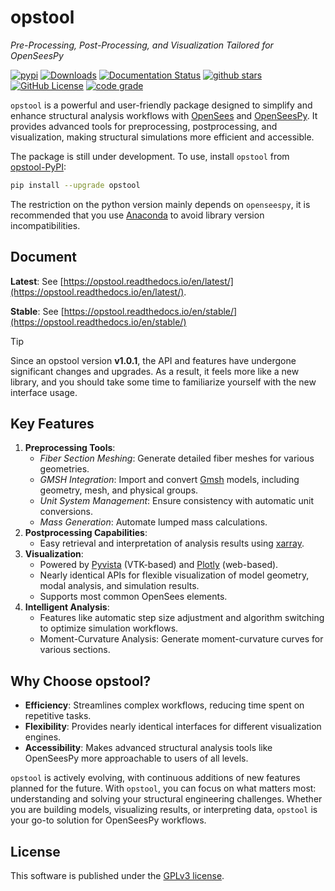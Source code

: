# opstool
*Pre-Processing, Post-Processing, and Visualization Tailored for OpenSeesPy*

[![pypi](https://img.shields.io/pypi/v/opstool)](https://pypi.org/project/opstool/)
[![Downloads](https://static.pepy.tech/badge/opstool)](https://pepy.tech/project/opstool)
[![Documentation Status](https://readthedocs.org/projects/opstool/badge/?version=latest)](https://opstool.readthedocs.io/en/latest/?badge=latest)
[![github stars](https://img.shields.io/github/stars/yexiang1992/opstool?style=social)](https://github.com/yexiang1992/opstool)
[![GitHub License](https://img.shields.io/github/license/yexiang1992/opstool?style=flat)](https://img.shields.io/github/license/yexiang1992/opstool?style=flat)
[![code grade](https://img.shields.io/codefactor/grade/github/yexiang1992/opstool)](https://www.codefactor.io/repository/github/yexiang1992/opstool)

``opstool`` is a powerful and user-friendly package designed to simplify and enhance structural analysis workflows 
with [OpenSees](https://opensees.berkeley.edu/) and [OpenSeesPy](https://openseespydoc.readthedocs.io/en/latest/). 
It provides advanced tools for preprocessing, postprocessing, and visualization, making structural 
simulations more efficient and accessible.

The package is still under development.
To use, install `opstool` from [opstool-PyPI](https://pypi.org/project/opstool/):

```bash
pip install --upgrade opstool
```

The restriction on the python version mainly depends on `openseespy`,
it is recommended that you use [Anaconda](https://www.anaconda.com/) to avoid library version incompatibilities.

## Document

**Latest**: See [https://opstool.readthedocs.io/en/latest/](https://opstool.readthedocs.io/en/latest/).

**Stable**: See [https://opstool.readthedocs.io/en/stable/](https://opstool.readthedocs.io/en/stable/)

> [!TIP]
> Since an opstool version **v1.0.1**, the API and features have undergone significant changes and upgrades. As a result, it feels more like a new library, and you should take some time to familiarize yourself with the new interface usage.

## Key Features

1. **Preprocessing Tools**:
   - *Fiber Section Meshing*: Generate detailed fiber meshes for various geometries.
   - *GMSH Integration*: Import and convert [Gmsh](https://gmsh.info/) models, including geometry, mesh, and physical groups.
   - *Unit System Management*: Ensure consistency with automatic unit conversions.
   - *Mass Generation*: Automate lumped mass calculations.
2. **Postprocessing Capabilities**:
   - Easy retrieval and interpretation of analysis results using [xarray](https://docs.xarray.dev/en/stable/index.html#).
3. **Visualization**:
   - Powered by [Pyvista](https://docs.pyvista.org/) (VTK-based) and [Plotly](https://plotly.com/python/) (web-based).
   - Nearly identical APIs for flexible visualization of model geometry, modal analysis, and simulation results.
   - Supports most common OpenSees elements.
4. **Intelligent Analysis**:
   - Features like automatic step size adjustment and algorithm switching to optimize simulation workflows.
   - Moment-Curvature Analysis: Generate moment-curvature curves for various sections.

## Why Choose opstool?

- **Efficiency**: Streamlines complex workflows, reducing time spent on repetitive tasks.
- **Flexibility**: Provides nearly identical interfaces for different visualization engines.
- **Accessibility**: Makes advanced structural analysis tools like OpenSeesPy more approachable to users of all levels.

``opstool`` is actively evolving, with continuous additions of new features planned for the future.
With ``opstool``, you can focus on what matters most: 
understanding and solving your structural engineering challenges. 
Whether you are building models, visualizing results, or interpreting data, 
``opstool`` is your go-to solution for OpenSeesPy workflows.

## License

This software is published under the [GPLv3 license](https://www.gnu.org/licenses/gpl-3.0.en.html).
